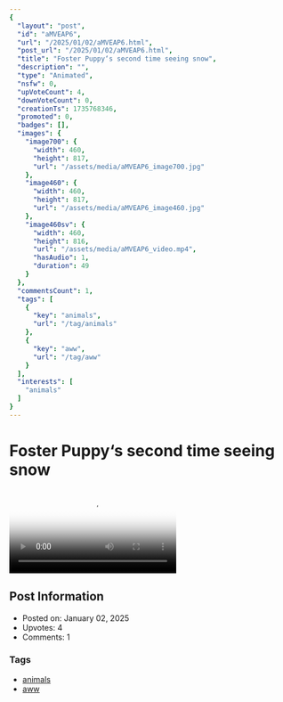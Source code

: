 ```yaml
---
{
  "layout": "post",
  "id": "aMVEAP6",
  "url": "/2025/01/02/aMVEAP6.html",
  "post_url": "/2025/01/02/aMVEAP6.html",
  "title": "Foster Puppy‘s second time seeing snow",
  "description": "",
  "type": "Animated",
  "nsfw": 0,
  "upVoteCount": 4,
  "downVoteCount": 0,
  "creationTs": 1735768346,
  "promoted": 0,
  "badges": [],
  "images": {
    "image700": {
      "width": 460,
      "height": 817,
      "url": "/assets/media/aMVEAP6_image700.jpg"
    },
    "image460": {
      "width": 460,
      "height": 817,
      "url": "/assets/media/aMVEAP6_image460.jpg"
    },
    "image460sv": {
      "width": 460,
      "height": 816,
      "url": "/assets/media/aMVEAP6_video.mp4",
      "hasAudio": 1,
      "duration": 49
    }
  },
  "commentsCount": 1,
  "tags": [
    {
      "key": "animals",
      "url": "/tag/animals"
    },
    {
      "key": "aww",
      "url": "/tag/aww"
    }
  ],
  "interests": [
    "animals"
  ]
}
---
```


# Foster Puppy‘s second time seeing snow

<video controls playsinline loop poster="/assets/media/aMVEAP6_image460.jpg">
  <source src="/assets/media/aMVEAP6_video.mp4" type="video/mp4">
  Your browser does not support the video tag.
</video>

## Post Information

- Posted on: January 02, 2025
- Upvotes: 4
- Comments: 1

### Tags

- [animals](/tag/animals)
- [aww](/tag/aww)
